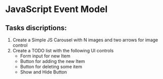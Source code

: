 # JavaScript Event Model

## Tasks discriptions:

1. Create a Simple JS Carousel with N images and two arrows for image control 
2. Create a TODO list with the following UI controls
	- Form input for new Item
	- Button for adding the new Item
	- Button for deleting some item
	- Show and Hide Button